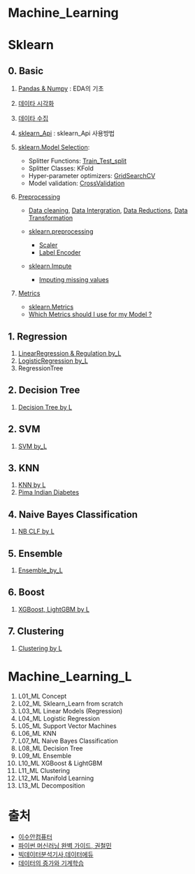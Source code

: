 # Machine_Learning

# Sklearn

## 0. Basic
1. [Pandas & Numpy](https://github.com/SeWonKwon/Pandas-Numpy) : EDA의 기초
2. [데이타 시각화](https://github.com/SeWonKwon/Data_Visualization)
3. [데이타 수집](https://github.com/SeWonKwon/Data_Collection)

2. [sklearn_Api](https://github.com/SeWonKwon/Machine_Learning/blob/main/Machine_Learning_L/L02_ML%20Scikit_Learn%20from%20scratch.ipynb) : sklearn_Api 사용방법

3. [sklearn.Model Selection](https://scikit-learn.org/stable/modules/classes.html#module-sklearn.model_selection): 
    - Splitter Functions: [Train_Test_split](https://github.com/SeWonKwon/Machine_Learning/blob/main/Machine_Learning_L/L02_ML%20Scikit_Learn%20from%20scratch.ipynb)
    - Splitter Classes: KFold
    - Hyper-parameter optimizers: [GridSearchCV](https://github.com/SeWonKwon/Machine_Learning/blob/main/Machine_Learning_L/L02_ML%20Scikit_Learn%20from%20scratch.ipynb)
    - Model validation: [CrossValidation](https://github.com/SeWonKwon/Machine_Learning/blob/main/Machine_Learning_L/L02_ML%20Scikit_Learn%20from%20scratch.ipynb)


5. [Preprocessing](https://github.com/SeWonKwon/Data_Analysis/blob/main/Data_Analysis_L/L02_Data%20Preprocessing%2C%20Quality%2C%20Techinques.ipynb) 
    - [Data cleaning](https://github.com/SeWonKwon/Data_Analysis/blob/main/Data_Analysis_L/L03_Data%20Cleaning.ipynb), [Data Intergration](https://github.com/SeWonKwon/Data_Analysis/blob/main/Data_Analysis_L/L04_Data%20intergration.ipynb), [Data Reductions](https://github.com/SeWonKwon/Data_Analysis/blob/main/Data_Analysis_L/L05_Data%20Reduction.ipynb), [Data Transformation](https://github.com/SeWonKwon/Data_Analysis/blob/main/Data_Analysis_L/L06_Data%20Transformation.ipynb) 
    - [sklearn.preprocessing](https://scikit-learn.org/stable/modules/preprocessing.html#)
        - [Scaler](https://github.com/SeWonKwon/Machine_Learning/blob/main/Machine_Learning/B04_ML_Preprocessing%20Scaler.ipynb)
        - [Label Encoder](https://github.com/SeWonKwon/Machine_Learning/blob/main/Machine_Learning/B03_ML_Preprocessing%20Label%20Encoder.ipynb)

    - [sklearn.Impute](https://scikit-learn.org/stable/modules/impute.html#)
        - [Imputing missing values](https://github.com/SeWonKwon/Machine_Learning/blob/main/Machine_Learning/B02_ML_Preprocessing%20Imputation.ipynb)
7. [Metrics](https://github.com/SeWonKwon/Machine_Learning/blob/main/Machine_Learning/B05_ML%20Metrics.ipynb)
    - [sklearn.Metrics](https://scikit-learn.org/stable/modules/classes.html?highlight=metrics#module-sklearn.metrics)
    - [Which Metrics should I use for my Model ?](https://github.com/SeWonKwon/Machine_Learning/blob/main/Machine_Learning/B06_ML%20Which%20Metrics%20should%20I%20use%20for%20my%20model.ipynb)



## 1. Regression
1. [LinearRegression & Regulation by_L](https://github.com/SeWonKwon/Machine_Learning/blob/main/Machine_Learning_L/L03_ML%20Linear%20Models%20(Regression).ipynb)
2. [LogisticRegression by_L](https://github.com/SeWonKwon/Machine_Learning/blob/main/Machine_Learning_L/L04_ML%20Logistic%20Regression.ipynb)
3. RegressionTree


## 2. Decision Tree
1. [Decision Tree by L](https://github.com/SeWonKwon/Machine_Learning/blob/main/Machine_Learning_L/L08_ML%20Decision%20Tree.ipynb)

## 2. SVM
1. [SVM by_L](https://github.com/SeWonKwon/Machine_Learning/blob/main/Machine_Learning_L/L05_ML%20Support%20Vector%20Machines.ipynb)

## 3. KNN
1. [KNN by L](https://github.com/SeWonKwon/Machine_Learning/blob/main/Machine_Learning_L/L06_ML%20KNN.ipynb)
2. [Pima Indian Diabetes](https://github.com/SeWonKwon/ML_training/blob/main/Kaggle/Pima%20Indians%20Diabetes/03_Pima%20Indian%20Diabates_%20KNN.ipynb)

## 4. Naive Bayes Classification
1. [NB CLF by L](https://github.com/SeWonKwon/Machine_Learning/blob/main/Machine_Learning_L/L07_ML%20Naive%20Bayes%20Classification.ipynb)

## 5. Ensemble
1. [Ensemble_by_L](https://github.com/SeWonKwon/Machine_Learning/blob/main/Machine_Learning_L/L09_ML%20Ensemble.ipynb)

## 6. Boost
1. [XGBoost, LightGBM by L](https://github.com/SeWonKwon/Machine_Learning/blob/main/Machine_Learning_L/L10_ML%20XGBoost%20%26%20LightGBM.ipynb)

## 7. Clustering
1. [Clustering by L](https://github.com/SeWonKwon/Machine_Learning/blob/main/Machine_Learning_L/L11_ML%20Clustering.ipynb)


# Machine_Learning_L

1. L01_ML Concept
2. L02_ML Sklearn_Learn from scratch
3. L03_ML Linear Models (Regression)
4. L04_ML Logistic Regression
5. L05_ML Support Vector Machines
6. L06_ML KNN
7. L07_ML Naive Bayes Classification
8. L08_ML Decision Tree
9. L09_ML Ensemble
10. L10_ML XGBoost & LightGBM
11. L11_ML Clustering
12. L12_ML Manifold Learning
13. L13_ML Decomposition




# 출처

* [이수안컴퓨터](https://www.youtube.com/playlist?list=PL7ZVZgsnLwEEd3-h-jySLz4wT154r7VVr)
* [파이썬 머신러닝 완벽 가이드, 권철민](http://book.interpark.com/product/BookDisplay.do?_method=detail&sc.prdNo=328045193&gclid=CjwKCAjwrPCGBhALEiwAUl9X0xLhnkBbNO07CZl6KsRa9V6i1-tAr-SubjZxrGN-XdVNGCVlGyGk8hoCBVoQAvD_BwE)
* [빅데이터분석기사,데이터에듀](http://book.interpark.com/product/BookDisplay.do?_method=detail&sc.shopNo=0000400000&sc.prdNo=347491830&sc.saNo=003002001&bid1=search&bid2=product&bid3=title&bid4=001)
* [데이터의 증가와 기계학습](https://cafe.daum.net/oracleoracle)
